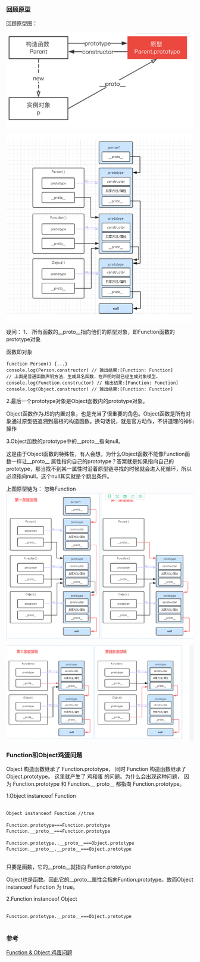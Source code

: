 ### 回顾原型

回顾原型图：

![回顾原型图](../images/003/12.png)


![回顾原型图2](../images/003/13.png)

疑问：
1、 所有函数的__proto__指向他们的原型对象，即Function函数的prototype对象

函数即对象
```
function Person() {...}
console.log(Person.constructor) // 输出结果:[Function: Function]
// 上面是普通函数声明方法，生成具名函数，在声明时就已经生成对象模型。
console.log(Function.constructor) // 输出结果:[Function: Function]
console.log(Object.constructor) // 输出结果:[Function: Function]

```
2.最后一个prototype对象是Object函数内的prototype对象。

Object函数作为JS的内置对象，也是充当了很重要的角色。Object函数是所有对象通过原型链追溯到最根的构造函数。换句话说，就是官方动作，不讲道理的神仙操作

3.Object函数的prototype中的__proto__指向null。

这是由于Object函数的特殊性，有人会想，为什么Object函数不能像Function函数一样让__proto__
属性指向自己的prototype？答案就是如果指向自己的prototype，那当找不到某一属性时沿着原型链寻找的时候就会进入死循环，所以必须指向null，这个null其实就是个跳出条件。


上图原型链为：
忽略Function
![原型链1](../images/003/15.png)

![原型链2](../images/003/16.png)



### Function和Object鸡蛋问题

Object 构造函数继承了 Function.prototype，
同时 Function 构造函数继承了Object.prototype。
这里就产生了 鸡和蛋 的问题。为什么会出现这种问题，
因为 Function.prototype 和 Function.__ proto__ 都指向 Function.prototype。

1.Object instanceof Function
```

Object instanceof Function //true 

Function.prototype===Function.prototype
Function.__proto__===Function.prototype

Function.prototype..__proto__===Object.prototype
Function.__proto__.__proto__===Object.prototype


```

只要是函数，它的__proto__就指向 Funtion.prototype

Object也是函数。因此它的__proto__属性会指向Funtion.prototype。故而Object instanceof Function 为 true。


2.Function instanceof Object 

```

Function.prototype.__proto__===Object.prototype


```

### 参考

[Function & Object 鸡蛋问题](https://www.muyiy.cn/blog/5/5.3.html#引言)